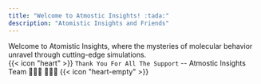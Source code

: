 ```yaml
---
title: "Welcome to Atmostic Insights! :tada:"
description: "Atomistic Insights and Friends"
---
```


<div class="px-4 py-2 font-bold rounded-md bg-primary-100 dark:bg-primary-900">Welcome to Atomistic Insights, where the mysteries of molecular behavior unravel through cutting-edge simulations.</div>


<div class="flex px-4 py-2 mb-8 mt-4 text-base rounded-md bg-primary-100 dark:bg-primary-900">
  <span class="flex items-center ltr:pr-3 rtl:pl-3 text-primary-400">
    {{< icon "heart" >}}
  </span>
  <span class="flex items-center justify-between grow dark:text-neutral-300">
    <span class="prose dark:prose-invert"><code id="layout">Thank You For All The Support</code> -- Atmostic Insights Team 👨🏻‍🔬 👩🏻‍🔬</span> 
    <span class="flex items-center ltr:pr-3 rtl:pl-3 text-primary-400">
    {{< icon "heart-empty" >}}
  </span>
  </span>
</div>
